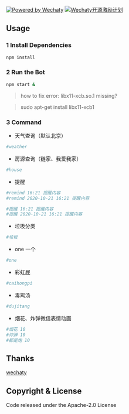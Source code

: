 [![Powered by Wechaty](https://img.shields.io/badge/Powered%20By-Wechaty-green.svg)](https://github.com/chatie/wechaty)
[![Wechaty开源激励计划](https://img.shields.io/badge/Wechaty-开源激励计划-green.svg)](https://github.com/juzibot/Welcome/wiki/Everything-about-Wechaty)
## Usage

### 1 Install Dependencies

```sh
npm install
```

### 2 Run the Bot

```sh
npm start &
```
> how to fix error: libx11-xcb.so.1 missing?

> sudo apt-get install libx11-xcb1

### 3 Command

- 天气查询（默认北京）
```sh
#weather
```
- 房源查询（链家、我爱我家）
```sh
#house
```
- 提醒
```sh
#remind 16:21 提醒内容
#remind 2020-10-21 16:21 提醒内容

#提醒 16:21 提醒内容
#提醒 2020-10-21 16:21 提醒内容
```
- 垃圾分类
```sh
#垃圾
```
- one 一个
```sh
#one
```
- 彩虹屁
```sh
#caihongpi
```
- 毒鸡汤
```sh
#dujitang
```
- 烟花、炸弹微信表情动画
```sh
#烟花 10
#炸弹 10
#都是炮 10
```

## Thanks

[wechaty](https://github.com/wechaty)


## Copyright & License

Code released under the Apache-2.0 License
